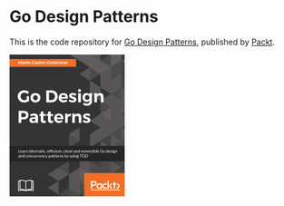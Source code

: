 # Go Design Patterns
This is the code repository for [Go Design Patterns](https://www.packtpub.com/product/go-design-patterns/9781786466204), published by [Packt](https://www.packtpub.com/).

![Cover Image](img/go_design_patterns.jpg)
